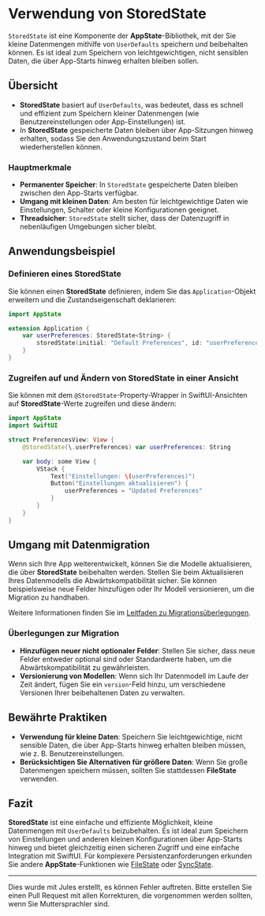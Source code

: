 # Verwendung von StoredState

`StoredState` ist eine Komponente der **AppState**-Bibliothek, mit der Sie kleine Datenmengen mithilfe von `UserDefaults` speichern und beibehalten können. Es ist ideal zum Speichern von leichtgewichtigen, nicht sensiblen Daten, die über App-Starts hinweg erhalten bleiben sollen.

## Übersicht

- **StoredState** basiert auf `UserDefaults`, was bedeutet, dass es schnell und effizient zum Speichern kleiner Datenmengen (wie Benutzereinstellungen oder App-Einstellungen) ist.
- In **StoredState** gespeicherte Daten bleiben über App-Sitzungen hinweg erhalten, sodass Sie den Anwendungszustand beim Start wiederherstellen können.

### Hauptmerkmale

- **Permanenter Speicher**: In `StoredState` gespeicherte Daten bleiben zwischen den App-Starts verfügbar.
- **Umgang mit kleinen Daten**: Am besten für leichtgewichtige Daten wie Einstellungen, Schalter oder kleine Konfigurationen geeignet.
- **Threadsicher**: `StoredState` stellt sicher, dass der Datenzugriff in nebenläufigen Umgebungen sicher bleibt.

## Anwendungsbeispiel

### Definieren eines StoredState

Sie können einen **StoredState** definieren, indem Sie das `Application`-Objekt erweitern und die Zustandseigenschaft deklarieren:

```swift
import AppState

extension Application {
    var userPreferences: StoredState<String> {
        storedState(initial: "Default Preferences", id: "userPreferences")
    }
}
```

### Zugreifen auf und Ändern von StoredState in einer Ansicht

Sie können mit dem `@StoredState`-Property-Wrapper in SwiftUI-Ansichten auf **StoredState**-Werte zugreifen und diese ändern:

```swift
import AppState
import SwiftUI

struct PreferencesView: View {
    @StoredState(\.userPreferences) var userPreferences: String

    var body: some View {
        VStack {
            Text("Einstellungen: \(userPreferences)")
            Button("Einstellungen aktualisieren") {
                userPreferences = "Updated Preferences"
            }
        }
    }
}
```

## Umgang mit Datenmigration

Wenn sich Ihre App weiterentwickelt, können Sie die Modelle aktualisieren, die über **StoredState** beibehalten werden. Stellen Sie beim Aktualisieren Ihres Datenmodells die Abwärtskompatibilität sicher. Sie können beispielsweise neue Felder hinzufügen oder Ihr Modell versionieren, um die Migration zu handhaben.

Weitere Informationen finden Sie im [Leitfaden zu Migrationsüberlegungen](migration-considerations.md).

### Überlegungen zur Migration

- **Hinzufügen neuer nicht optionaler Felder**: Stellen Sie sicher, dass neue Felder entweder optional sind oder Standardwerte haben, um die Abwärtskompatibilität zu gewährleisten.
- **Versionierung von Modellen**: Wenn sich Ihr Datenmodell im Laufe der Zeit ändert, fügen Sie ein `version`-Feld hinzu, um verschiedene Versionen Ihrer beibehaltenen Daten zu verwalten.

## Bewährte Praktiken

- **Verwendung für kleine Daten**: Speichern Sie leichtgewichtige, nicht sensible Daten, die über App-Starts hinweg erhalten bleiben müssen, wie z. B. Benutzereinstellungen.
- **Berücksichtigen Sie Alternativen für größere Daten**: Wenn Sie große Datenmengen speichern müssen, sollten Sie stattdessen **FileState** verwenden.

## Fazit

**StoredState** ist eine einfache und effiziente Möglichkeit, kleine Datenmengen mit `UserDefaults` beizubehalten. Es ist ideal zum Speichern von Einstellungen und anderen kleinen Konfigurationen über App-Starts hinweg und bietet gleichzeitig einen sicheren Zugriff und eine einfache Integration mit SwiftUI. Für komplexere Persistenzanforderungen erkunden Sie andere **AppState**-Funktionen wie [FileState](usage-filestate.md) oder [SyncState](usage-syncstate.md).

---
Dies wurde mit Jules erstellt, es können Fehler auftreten. Bitte erstellen Sie einen Pull Request mit allen Korrekturen, die vorgenommen werden sollten, wenn Sie Muttersprachler sind.
